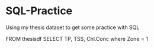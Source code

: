# SQL-Practice
Using my thesis dataset to get some practice with SQL


FROM thesisdf SELECT TP, TSS, Chl.Conc
where Zone = 1
